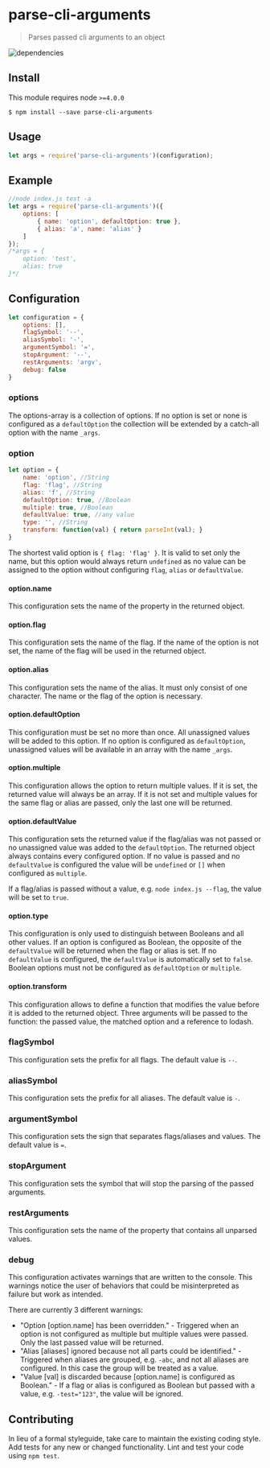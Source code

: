 # parse-cli-arguments

> Parses passed cli arguments to an object

![dependencies](https://david-dm.org/jsfi/parse-cli-arguments.svg)

## Install

This module requires node `>=4.0.0`

```
$ npm install --save parse-cli-arguments
```

## Usage

```js
let args = require('parse-cli-arguments')(configuration);
```

## Example

```js
//node index.js test -a
let args = require('parse-cli-arguments')({
    options: [
        { name: 'option', defaultOption: true },
        { alias: 'a', name: 'alias' }
    ]
});
/*args = {
    option: 'test',
    alias: true
}*/
```

## Configuration

```js
let configuration = {
    options: [],
    flagSymbol: '--',
    aliasSymbol: '-',
    argumentSymbol: '=',
    stopArgument: '--',
    restArguments: 'argv',
    debug: false
}
```

### options

The options-array is a collection of options. If no option is set or none is configured as a `defaultOption` the collection will be extended by a catch-all option with the name `_args`.

### option

```js
let option = {
    name: 'option', //String
    flag: 'flag', //String
    alias: 'f', //String
    defaultOption: true, //Boolean
    multiple: true, //Boolean
    defaultValue: true, //any value
    type: '', //String
    transform: function(val) { return parseInt(val); }
}
```

The shortest valid option is `{ flag: 'flag' }`. It is valid to set only the name, but this option would always return `undefined` as no value can be assigned to the option without configuring `flag`, `alias` or `defaultValue`.

#### option.name

This configuration sets the name of the property in the returned object.

#### option.flag

This configuration sets the name of the flag. If the name of the option is not set, the name of the flag will be used in the returned object.

#### option.alias

This configuration sets the name of the alias. It must only consist of one character. The name or the flag of the option is necessary.

#### option.defaultOption

This configuration must be set no more than once. All unassigned values will be added to this option. If no option is configured as `defaultOption`, unassigned values will be available in an array with the name `_args`.

#### option.multiple

This configuration allows the option to return multiple values. If it is set, the returned value will always be an array. If it is not set and multiple values for the same flag or alias are passed, only the last one will be returned.

#### option.defaultValue

This configuration sets the returned value if the flag/alias  was not passed or no unassigned value was added to the `defaultOption`. The returned object always contains every configured option. If no value is passed and no `defaultValue` is configured the value will be `undefined` or `[]` when configured as `multiple`.

If a flag/alias is passed without a value, e.g. `node index.js --flag`, the value will be set to `true`.

#### option.type

This configuration is only used to distinguish between Booleans and all other values. If an option is configured as Boolean, the opposite of the `defaultValue` will be returned when the flag or alias is set. If no `defaultValue` is configured, the `defaultValue` is automatically set to `false`. Boolean options must not be configured as `defaultOption` or `multiple`.

#### option.transform

This configuration allows to define a function that modifies the value before it is added to the returned object. Three arguments will be passed to the function: the passed value, the matched option and a reference to lodash.

### flagSymbol

This configuration sets the prefix for all flags. The default value is `--`.

### aliasSymbol

This configuration sets the prefix for all aliases. The default value is `-`.

### argumentSymbol

This configuration sets the sign that separates flags/aliases and values. The default value is `=`.

### stopArgument

This configuration sets the symbol that will stop the parsing of the passed arguments.

### restArguments

This configuration sets the name of the property that contains all unparsed values.

### debug

This configuration activates warnings that are written to the console. This warnings notice the user of behaviors that could be misinterpreted as failure but work as intended.

There are currently 3 different warnings:
- "Option [option.name] has been overridden." - Triggered when an option is not configured as multiple but multiple values were passed. Only the last passed value will be returned.
- "Alias [aliases] ignored because not all parts could be identified." - Triggered when aliases are grouped, e.g. `-abc`, and not all aliases are configured. In this case the group will be treated as a value.
- "Value [val] is discarded because [option.name] is configured as Boolean." - If a flag or alias is configured as Boolean but passed with a value, e.g. `-test="123"`, the value will be ignored.

## Contributing
In lieu of a formal styleguide, take care to maintain the existing coding style. Add tests for any new or changed functionality. Lint and test your code using `npm test`.
